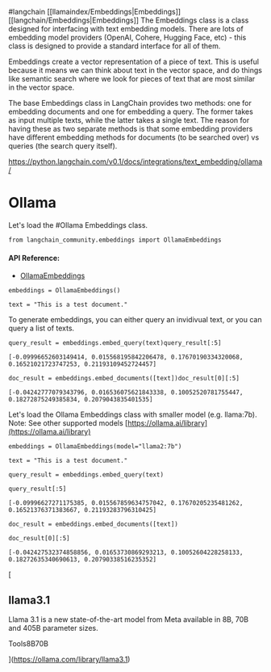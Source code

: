 #langchain [[llamaindex/Embeddings|Embeddings]][[langchain/Embeddings|Embeddings]]
The Embeddings class is a class designed for interfacing with text embedding models. There are lots of embedding model providers (OpenAI, Cohere, Hugging Face, etc) - this class is designed to provide a standard interface for all of them.

Embeddings create a vector representation of a piece of text. This is useful because it means we can think about text in the vector space, and do things like semantic search where we look for pieces of text that are most similar in the vector space.

The base Embeddings class in LangChain provides two methods: one for embedding documents and one for embedding a query. The former takes as input multiple texts, while the latter takes a single text. The reason for having these as two separate methods is that some embedding providers have different embedding methods for documents (to be searched over) vs queries (the search query itself).

https://python.langchain.com/v0.1/docs/integrations/text_embedding/ollama/

# Ollama

Let's load the #Ollama Embeddings class.

```
from langchain_community.embeddings import OllamaEmbeddings
```

#### API Reference:

- [OllamaEmbeddings](https://api.python.langchain.com/en/latest/embeddings/langchain_community.embeddings.ollama.OllamaEmbeddings.html)

```
embeddings = OllamaEmbeddings()
```

```
text = "This is a test document."
```

To generate embeddings, you can either query an invidivual text, or you can query a list of texts.

```
query_result = embeddings.embed_query(text)query_result[:5]
```

```
[-0.09996652603149414, 0.015568195842206478, 0.17670190334320068, 0.16521021723747253, 0.21193109452724457]
```

```
doc_result = embeddings.embed_documents([text])doc_result[0][:5]
```

```
[-0.04242777079343796, 0.016536075621843338, 0.10052520781755447, 0.18272875249385834, 0.2079043835401535]
```

Let's load the Ollama Embeddings class with smaller model (e.g. llama:7b). Note: See other supported models [https://ollama.ai/library](https://ollama.ai/library)

```
embeddings = OllamaEmbeddings(model="llama2:7b")
```

```
text = "This is a test document."
```

```
query_result = embeddings.embed_query(text)
```

```
query_result[:5]
```

```
[-0.09996627271175385, 0.015567859634757042, 0.17670205235481262, 0.16521376371383667, 0.21193283796310425]
```

```
doc_result = embeddings.embed_documents([text])
```

```
doc_result[0][:5]
```

```
[-0.042427532374858856, 0.01653730869293213, 0.10052604228258133, 0.18272635340690613, 0.20790338516235352]
```

[

## llama3.1

Llama 3.1 is a new state-of-the-art model from Meta available in 8B, 70B and 405B parameter sizes.

Tools8B70B

](https://ollama.com/library/llama3.1)